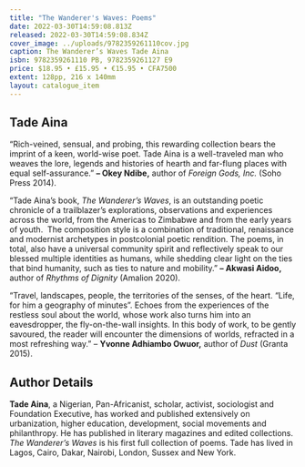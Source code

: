 ```yaml
---
title: "The Wanderer's Waves: Poems"
date: 2022-03-30T14:59:08.813Z
released: 2022-03-30T14:59:08.834Z
cover_image: ../uploads/9782359261110cov.jpg
caption: The Wanderer’s Waves Tade Aina
isbn: 9782359261110 PB, 9782359261127 E9
price: $18.95 • £15.95 • €15.95 • CFA7500
extent: 128pp, 216 x 140mm
layout: catalogue_item
---
```

## Tade Aina

“Rich-veined, sensual, and probing, this rewarding collection bears the imprint of a keen, world-wise poet. Tade Aina is a well-traveled man who weaves the lore, legends and histories of hearth and far-flung places with equal self-assurance.” **– Okey Ndibe,** author of *Foreign Gods, Inc.* (Soho Press 2014).

“Tade Aina’s book, *The Wanderer’s Waves*, is an outstanding poetic chronicle of a trailblazer’s explorations, observations and experiences across the world, from the Americas to Zimbabwe and from the early years of youth.  The composition style is a combination of traditional, renaissance and modernist archetypes in postcolonial poetic rendition. The poems, in total, also have a universal community spirit and reflectively speak to our blessed multiple identities as humans, while shedding clear light on the ties that bind humanity, such as ties to nature and mobility.” **– Akwasi Aidoo,** author of *Rhythms of Dignity* (Amalion 2020).

“Travel, landscapes, people, the territories of the senses, of the heart. “Life, for him a geography of minutes”. Echoes from the experiences of the restless soul about the world, whose work also turns him into an eavesdropper, the fly-on-the-wall insights. In this body of work, to be gently savoured, the reader will encounter the dimensions of worlds, refracted in a most refreshing way.” – **Yvonne Adhiambo Owuor,** author of *Dust* (Granta 2015).

## Author Details

**Tade Aina**, a Nigerian, Pan-Africanist, scholar, activist, sociologist and Foundation Executive, has worked and published extensively on urbanization, higher education, development, social movements and philanthropy. He has published in literary magazines and edited collections. *The Wanderer’s Waves* is his first full collection of poems. Tade has lived in Lagos, Cairo, Dakar, Nairobi, London, Sussex and New York.